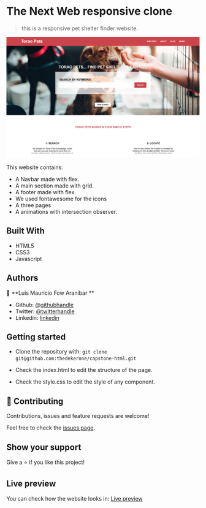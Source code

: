 # The Next Web responsive clone

> this is a responsive pet shelter finder website.


![screenshot](img/screenshot.png)

This website contains:

- A Navbar made with flex.
- A main section made with grid.
- A footer made with flex.
- We used fontawesome for the icons
- A three pages
- A animations with intersection observer.

## Built With

- HTML5
- CSS3
- Javascript

## Authors

👤 **Luis Mauricio Fow Aranibar **

- Github: [@githubhandle](https://github.com/thedekerone)
- Twitter: [@twitterhandle](https://twitter.com/mauricio_fow)
- Linkedin: [linkedin](https://www.linkedin.com/in/mauricio-fow-aranibar-b2173514b/)

## Getting started

- Clone the repository with:
  `git clone git@github.com:thedekerone/capstone-html.git`

- Check the index.html to edit the structure of the page.

- Check the style.css to edit the style of any component.

## 🤝 Contributing

Contributions, issues and feature requests are welcome!

Feel free to check the [issues page](issues/).

## Show your support

Give a ⭐️ if you like this project!

## Live preview

You can check how the website looks in: [Live preview](https://rawcdn.githack.com/thedekerone/capstone-html/0864291f84899282bebe69a0176ca71b8bf9b4b9/index.html)
